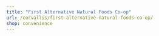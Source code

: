 ```yaml
---
title: "First Alternative Natural Foods Co-op"
url: /corvallis/first-alternative-natural-foods-co-op/
shop: convenience
---
```

